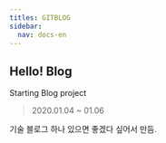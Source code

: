 ```yaml
---
titles: GITBLOG
sidebar:
  nav: docs-en
---
```


##  Hello! Blog 
Starting Blog project
> 2020.01.04 ~ 01.06

기술 블로그 하나 있으면 좋겠다 싶어서 만듬.